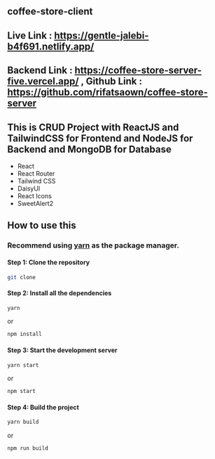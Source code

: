 ## coffee-store-client

## Live Link : https://gentle-jalebi-b4f691.netlify.app/
## Backend Link : https://coffee-store-server-five.vercel.app/ , Github Link : https://github.com/rifatsaown/coffee-store-server
## This is CRUD Project with ReactJS and TailwindCSS for Frontend and NodeJS for Backend and MongoDB for Database

- React
- React Router
- Tailwind CSS
- DaisyUI
- React Icons
- SweetAlert2

## How to use this
### Recommend using [yarn](https://yarnpkg.com/) as the package manager.

#### Step 1: Clone the repository
```bash
git clone 
```

#### Step 2: Install all the dependencies

```bash
yarn
```

or

```bash
npm install
```

#### Step 3: Start the development server

```bash
yarn start
```

or

```bash
npm start
```

#### Step 4: Build the project

```bash
yarn build
```

or

```bash
npm run build
```

